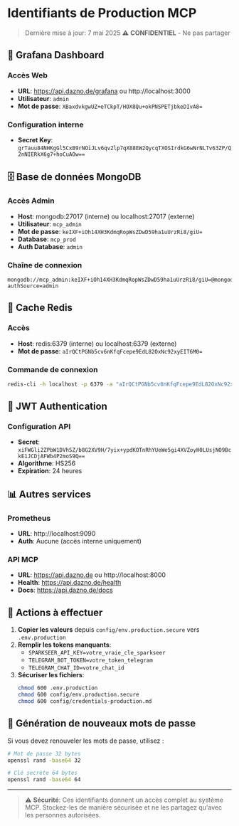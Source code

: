 # Identifiants de Production MCP
> Dernière mise à jour: 7 mai 2025
> ⚠️ **CONFIDENTIEL** - Ne pas partager

## 🔐 Grafana Dashboard

### Accès Web
- **URL**: https://api.dazno.de/grafana ou http://localhost:3000
- **Utilisateur**: `admin`
- **Mot de passe**: `XBaxdvkgwUZ+eTCkpT/HOX8Qu+okPNSPETjbkeDIvA8=`

### Configuration interne
- **Secret Key**: `grTauu84NHKgGl5CxB9rNOiJLv6qv2lp7qX88EW2QycqTXOSIrdkG6wNrNLTv63ZP/Q2nNIERkX6g7+hoCuAOw==`

## 🗄️ Base de données MongoDB

### Accès Admin
- **Host**: mongodb:27017 (interne) ou localhost:27017 (externe)
- **Utilisateur**: `mcp_admin`
- **Mot de passe**: `keIXF+iOh14XH3KdmqRopWsZDwD59ha1uUrzRi8/giU=`
- **Database**: `mcp_prod`
- **Auth Database**: `admin`

### Chaîne de connexion
```
mongodb://mcp_admin:keIXF+iOh14XH3KdmqRopWsZDwD59ha1uUrzRi8/giU=@mongodb:27017/mcp_prod?authSource=admin
```

## 🔄 Cache Redis

### Accès
- **Host**: redis:6379 (interne) ou localhost:6379 (externe)
- **Mot de passe**: `aIrQCtPGNb5cv6nKfqFcepe9EdL82OxNc92xyEIT6M0=`

### Commande de connexion
```bash
redis-cli -h localhost -p 6379 -a "aIrQCtPGNb5cv6nKfqFcepe9EdL82OxNc92xyEIT6M0="
```

## 🔑 JWT Authentication

### Configuration API
- **Secret**: `xiFWGli2ZPbW1DVhSZ/b8G2XV9H/7yix+ypdKOTnRhYUeWe5gi4XVZoyH0LUsjNO9BckE1JCDjAFWb4P2moS9Q==`
- **Algorithme**: HS256
- **Expiration**: 24 heures

## 📊 Autres services

### Prometheus
- **URL**: http://localhost:9090
- **Auth**: Aucune (accès interne uniquement)

### API MCP
- **URL**: https://api.dazno.de ou http://localhost:8000
- **Health**: https://api.dazno.de/health
- **Docs**: https://api.dazno.de/docs

## 🚨 Actions à effectuer

1. **Copier les valeurs** depuis `config/env.production.secure` vers `.env.production`
2. **Remplir les tokens manquants**:
   - `SPARKSEER_API_KEY=votre_vraie_cle_sparkseer`
   - `TELEGRAM_BOT_TOKEN=votre_token_telegram`
   - `TELEGRAM_CHAT_ID=votre_chat_id`
3. **Sécuriser les fichiers**:
   ```bash
   chmod 600 .env.production
   chmod 600 config/env.production.secure
   chmod 600 config/credentials-production.md
   ```

## 🔄 Génération de nouveaux mots de passe

Si vous devez renouveler les mots de passe, utilisez :
```bash
# Mot de passe 32 bytes
openssl rand -base64 32

# Clé secrète 64 bytes  
openssl rand -base64 64
```

---

> ⚠️ **Sécurité**: Ces identifiants donnent un accès complet au système MCP.
> Stockez-les de manière sécurisée et ne les partagez qu'avec les personnes autorisées. 